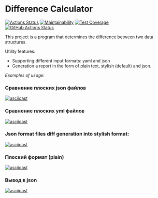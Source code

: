 # **Difference Calculator**
[![Actions Status](https://github.com/fedorovaea18/java-project-71/actions/workflows/hexlet-check.yml/badge.svg)](https://github.com/fedorovaea18/java-project-71/actions)
[![Maintainability](https://api.codeclimate.com/v1/badges/799baa6542d6f91f7791/maintainability)](https://codeclimate.com/github/fedorovaea18/java-project-71/maintainability)
[![Test Coverage](https://api.codeclimate.com/v1/badges/799baa6542d6f91f7791/test_coverage)](https://codeclimate.com/github/fedorovaea18/java-project-71/test_coverage)
[![GitHub Actions Status](https://github.com/fedorovaea18/java-project-71/actions/workflows/main.yml/badge.svg)](https://github.com/fedorovaea18/java-project-71/actions)

This project is a program that determines the difference between two data structures.

Utility features:
- Supporting different input formats: yaml and json
- Generation a report in the form of plain text, stylish (default) and json.

*Examples of usage:*

### Сравнение плоских json файлов
[![asciicast](https://asciinema.org/a/2QoKdI7dUoOG9Iw0KPHat0TJa.svg)](https://asciinema.org/a/2QoKdI7dUoOG9Iw0KPHat0TJa)
### Сравнение плоских yml файлов
[![asciicast](https://asciinema.org/a/sUcDhFDavRjhl5nibZh33S6sx.svg)](https://asciinema.org/a/sUcDhFDavRjhl5nibZh33S6sx)
### Json format files diff generation into stylish format:
[![asciicast](https://asciinema.org/a/iNG1o4t7yAPQYF4EmASt8QXFY.svg)](https://asciinema.org/a/iNG1o4t7yAPQYF4EmASt8QXFY)
### Плоский формат (plain)
[![asciicast](https://asciinema.org/a/2Xlhu503pJne6pvMLxI38Rn3Q.svg)](https://asciinema.org/a/2Xlhu503pJne6pvMLxI38Rn3Q)
### Вывод в json
[![asciicast](https://asciinema.org/a/9NfNVg4N3lOCyDuoqL46YFAIG.svg)](https://asciinema.org/a/9NfNVg4N3lOCyDuoqL46YFAIG)
